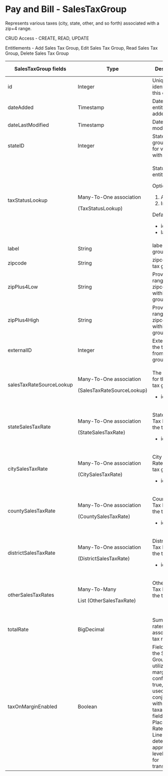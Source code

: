 # Pay and Bill - SalesTaxGroup

Represents various taxes (city, state, other, and so forth) associated with a zip+4 range.

CRUD Access - CREATE, READ, UPDATE

Entitlements - Add Sales Tax Group, Edit Sales Tax Group, Read Sales Tax Group, Delete Sales Tax Group

<table>
    <colgroup>
        <col width="20%"/>
        <col width="20%"/>
        <col width="20%"/>
        <col width="20%"/>
        <col width="20%"/>
    </colgroup>
    <thead>
        <tr class="header">
            <th>SalesTaxGroup fields</th>
            <th>Type</th>
            <th>Description</th>
            <th>Not null</th>
            <th>Read-only</th>
        </tr>
    </thead>
    <tbody>
        <tr>
            <td>id</td>
            <td>Integer</td>
            <td>Unique identifier for this entity.</td>
            <td>X</td>
            <td>X</td>
        </tr>
        <tr>
            <td>dateAdded</td>
            <td>Timestamp</td>
            <td>Date the entity was added</td>
            <td>X</td>
            <td>X</td>
        </tr>
        <tr>
            <td>dateLastModified</td>
            <td>Timestamp</td>
            <td>Date last modified</td>
            <td>X</td>
            <td>X</td>
        </tr>
        <tr>
            <td>stateID</td>
            <td>Integer</td>
            <td>State id of tax group userd for validation with zip code</td>
            <td>X</td>
            <td><br/></td>
        </tr>
        <tr>
            <td>taxStatusLookup</td>
            <td><p>Many-To-One association</p>
                <div>(TaxStatusLookup)</div>
            </td>
            <td>
                <p>Status of this entity.</p>
                <p>Options are:</p>
                <ol>
                    <li>Active</li>
                    <li>Inactive</li>
                </ol>
                <p>Default fields:</p>
                <ul>
                    <li>id</li>
                    <li>label</li>
                </ul>
            </td>
            <td><br/></td>
            <td><br/></td>
        </tr>
        <tr>
            <td>label</td>
            <td>String</td>
            <td>label of tax group</td>
            <td>X</td>
            <td><br/></td>
        </tr>
        <tr>
            <td>zipcode</td>
            <td>String</td>
            <td>zipcode of tax group</td>
            <td>X</td>
            <td><br/></td>
        </tr>
        <tr>
            <td>zipPlus4Low</td>
            <td>String</td>
            <td>Provides a range of zipcodes within the tax group</td>
            <td><br/></td>
            <td><br/></td>
        </tr>
        <tr>
            <td>zipPlus4High</td>
            <td><span>String</span></td>
            <td><span>Provides a range of zipcodes within the tax group</span></td>
            <td><br/></td>
            <td><br/></td>
        </tr>
        <tr>
            <td>externalID</td>
            <td>Integer</td>
            <td>External id for the tax group, from the tax group source.</td>
            <td><br/></td>
            <td><br/></td>
        </tr>
        <tr>
            <td>salesTaxRateSourceLookup</td>
            <td><p>Many-To-One association</p>
                <p>(SalesTaxRateSourceLookup)</p></td>
            <td><p>The source for the sales tax group</p>
                <ul>
                    <li>id</li>
                </ul>
            </td>
            <td><br/></td>
            <td><br/></td>
        </tr>
        <tr>
            <td>stateSalesTaxRate</td>
            <td><p>Many-To-One association</p>
                <p>(StateSalesTaxRate)</p></td>
            <td><p>State Sales Tax Rate for the tax group.</p>
                <ul>
                    <li>id</li>
                </ul>
            </td>
            <td><br/></td>
            <td><br/></td>
        </tr>
        <tr>
            <td>citySalesTaxRate</td>
            <td><p>Many-To-One association</p>
                <p>(CitySalesTaxRate)</p></td>
            <td><p>City Sales Tax Rate for the tax group.</p>
                <ul>
                    <li>id</li>
                </ul>
            </td>
            <td><br/></td>
            <td><br/></td>
        </tr>
        <tr>
            <td>countySalesTaxRate</td>
            <td><p>Many-To-One association</p>
                <p>(CountySalesTaxRate)</p></td>
            <td><p>County Sales Tax Rate for the tax group.</p>
                <ul>
                    <li>id</li>
                </ul>
            </td>
            <td><br/></td>
            <td><br/></td>
        </tr>
        <tr>
            <td>districtSalesTaxRate</td>
            <td><p><span>Many-To-One association</span></p>
                <p><span>(DistrictSalesTaxRate)</span></p></td>
            <td><p>District Sales Tax Rate for the tax group.</p>
                <ul>
                    <li>id</li>
                </ul>
            </td>
            <td><br/></td>
            <td><br/></td>
        </tr>
        <tr>
            <td>otherSalesTaxRates</td>
            <td><p>Many-To-Many</p>
                <p>List (OtherSalesTaxRate)</p></td>
            <td><p>Other Sales Tax Rates for the tax group.</p>
                <p><br/></p></td>
            <td><br/></td>
            <td><br/></td>
        </tr>
        <tr>
            <td>totalRate</td>
            <td>BigDecimal</td>
            <td>Sum of all rates of associated tax rates</td>
            <td><br/></td>
            <td>X</td>
        </tr>
        <tr>
            <td>taxOnMarginEnabled</td>
            <td>Boolean</td>
            <td>Field marks the Sales Tax Group to utilize taxable margins. If configured to true, will be used in conjunction with taxableMargin field on Placement Rate Card Line to determine appropriate level of taxes for transactions.</td>
            <td>X</td>
            <td><br/></td>
        </tr>
    </tbody>
</table>